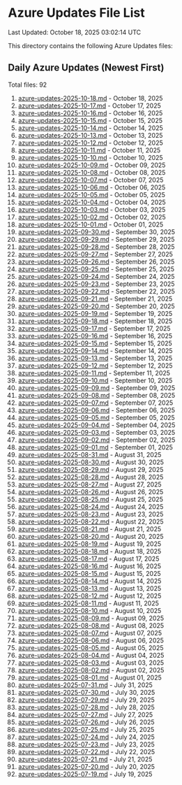 # Azure Updates File List

Last Updated: October 18, 2025 03:02:14 UTC

This directory contains the following Azure Updates files:

## Daily Azure Updates (Newest First)

Total files: 92

1. [azure-updates-2025-10-18.md](./azure-updates-2025-10-18.md) - October 18, 2025
2. [azure-updates-2025-10-17.md](./azure-updates-2025-10-17.md) - October 17, 2025
3. [azure-updates-2025-10-16.md](./azure-updates-2025-10-16.md) - October 16, 2025
4. [azure-updates-2025-10-15.md](./azure-updates-2025-10-15.md) - October 15, 2025
5. [azure-updates-2025-10-14.md](./azure-updates-2025-10-14.md) - October 14, 2025
6. [azure-updates-2025-10-13.md](./azure-updates-2025-10-13.md) - October 13, 2025
7. [azure-updates-2025-10-12.md](./azure-updates-2025-10-12.md) - October 12, 2025
8. [azure-updates-2025-10-11.md](./azure-updates-2025-10-11.md) - October 11, 2025
9. [azure-updates-2025-10-10.md](./azure-updates-2025-10-10.md) - October 10, 2025
10. [azure-updates-2025-10-09.md](./azure-updates-2025-10-09.md) - October 09, 2025
11. [azure-updates-2025-10-08.md](./azure-updates-2025-10-08.md) - October 08, 2025
12. [azure-updates-2025-10-07.md](./azure-updates-2025-10-07.md) - October 07, 2025
13. [azure-updates-2025-10-06.md](./azure-updates-2025-10-06.md) - October 06, 2025
14. [azure-updates-2025-10-05.md](./azure-updates-2025-10-05.md) - October 05, 2025
15. [azure-updates-2025-10-04.md](./azure-updates-2025-10-04.md) - October 04, 2025
16. [azure-updates-2025-10-03.md](./azure-updates-2025-10-03.md) - October 03, 2025
17. [azure-updates-2025-10-02.md](./azure-updates-2025-10-02.md) - October 02, 2025
18. [azure-updates-2025-10-01.md](./azure-updates-2025-10-01.md) - October 01, 2025
19. [azure-updates-2025-09-30.md](./azure-updates-2025-09-30.md) - September 30, 2025
20. [azure-updates-2025-09-29.md](./azure-updates-2025-09-29.md) - September 29, 2025
21. [azure-updates-2025-09-28.md](./azure-updates-2025-09-28.md) - September 28, 2025
22. [azure-updates-2025-09-27.md](./azure-updates-2025-09-27.md) - September 27, 2025
23. [azure-updates-2025-09-26.md](./azure-updates-2025-09-26.md) - September 26, 2025
24. [azure-updates-2025-09-25.md](./azure-updates-2025-09-25.md) - September 25, 2025
25. [azure-updates-2025-09-24.md](./azure-updates-2025-09-24.md) - September 24, 2025
26. [azure-updates-2025-09-23.md](./azure-updates-2025-09-23.md) - September 23, 2025
27. [azure-updates-2025-09-22.md](./azure-updates-2025-09-22.md) - September 22, 2025
28. [azure-updates-2025-09-21.md](./azure-updates-2025-09-21.md) - September 21, 2025
29. [azure-updates-2025-09-20.md](./azure-updates-2025-09-20.md) - September 20, 2025
30. [azure-updates-2025-09-19.md](./azure-updates-2025-09-19.md) - September 19, 2025
31. [azure-updates-2025-09-18.md](./azure-updates-2025-09-18.md) - September 18, 2025
32. [azure-updates-2025-09-17.md](./azure-updates-2025-09-17.md) - September 17, 2025
33. [azure-updates-2025-09-16.md](./azure-updates-2025-09-16.md) - September 16, 2025
34. [azure-updates-2025-09-15.md](./azure-updates-2025-09-15.md) - September 15, 2025
35. [azure-updates-2025-09-14.md](./azure-updates-2025-09-14.md) - September 14, 2025
36. [azure-updates-2025-09-13.md](./azure-updates-2025-09-13.md) - September 13, 2025
37. [azure-updates-2025-09-12.md](./azure-updates-2025-09-12.md) - September 12, 2025
38. [azure-updates-2025-09-11.md](./azure-updates-2025-09-11.md) - September 11, 2025
39. [azure-updates-2025-09-10.md](./azure-updates-2025-09-10.md) - September 10, 2025
40. [azure-updates-2025-09-09.md](./azure-updates-2025-09-09.md) - September 09, 2025
41. [azure-updates-2025-09-08.md](./azure-updates-2025-09-08.md) - September 08, 2025
42. [azure-updates-2025-09-07.md](./azure-updates-2025-09-07.md) - September 07, 2025
43. [azure-updates-2025-09-06.md](./azure-updates-2025-09-06.md) - September 06, 2025
44. [azure-updates-2025-09-05.md](./azure-updates-2025-09-05.md) - September 05, 2025
45. [azure-updates-2025-09-04.md](./azure-updates-2025-09-04.md) - September 04, 2025
46. [azure-updates-2025-09-03.md](./azure-updates-2025-09-03.md) - September 03, 2025
47. [azure-updates-2025-09-02.md](./azure-updates-2025-09-02.md) - September 02, 2025
48. [azure-updates-2025-09-01.md](./azure-updates-2025-09-01.md) - September 01, 2025
49. [azure-updates-2025-08-31.md](./azure-updates-2025-08-31.md) - August 31, 2025
50. [azure-updates-2025-08-30.md](./azure-updates-2025-08-30.md) - August 30, 2025
51. [azure-updates-2025-08-29.md](./azure-updates-2025-08-29.md) - August 29, 2025
52. [azure-updates-2025-08-28.md](./azure-updates-2025-08-28.md) - August 28, 2025
53. [azure-updates-2025-08-27.md](./azure-updates-2025-08-27.md) - August 27, 2025
54. [azure-updates-2025-08-26.md](./azure-updates-2025-08-26.md) - August 26, 2025
55. [azure-updates-2025-08-25.md](./azure-updates-2025-08-25.md) - August 25, 2025
56. [azure-updates-2025-08-24.md](./azure-updates-2025-08-24.md) - August 24, 2025
57. [azure-updates-2025-08-23.md](./azure-updates-2025-08-23.md) - August 23, 2025
58. [azure-updates-2025-08-22.md](./azure-updates-2025-08-22.md) - August 22, 2025
59. [azure-updates-2025-08-21.md](./azure-updates-2025-08-21.md) - August 21, 2025
60. [azure-updates-2025-08-20.md](./azure-updates-2025-08-20.md) - August 20, 2025
61. [azure-updates-2025-08-19.md](./azure-updates-2025-08-19.md) - August 19, 2025
62. [azure-updates-2025-08-18.md](./azure-updates-2025-08-18.md) - August 18, 2025
63. [azure-updates-2025-08-17.md](./azure-updates-2025-08-17.md) - August 17, 2025
64. [azure-updates-2025-08-16.md](./azure-updates-2025-08-16.md) - August 16, 2025
65. [azure-updates-2025-08-15.md](./azure-updates-2025-08-15.md) - August 15, 2025
66. [azure-updates-2025-08-14.md](./azure-updates-2025-08-14.md) - August 14, 2025
67. [azure-updates-2025-08-13.md](./azure-updates-2025-08-13.md) - August 13, 2025
68. [azure-updates-2025-08-12.md](./azure-updates-2025-08-12.md) - August 12, 2025
69. [azure-updates-2025-08-11.md](./azure-updates-2025-08-11.md) - August 11, 2025
70. [azure-updates-2025-08-10.md](./azure-updates-2025-08-10.md) - August 10, 2025
71. [azure-updates-2025-08-09.md](./azure-updates-2025-08-09.md) - August 09, 2025
72. [azure-updates-2025-08-08.md](./azure-updates-2025-08-08.md) - August 08, 2025
73. [azure-updates-2025-08-07.md](./azure-updates-2025-08-07.md) - August 07, 2025
74. [azure-updates-2025-08-06.md](./azure-updates-2025-08-06.md) - August 06, 2025
75. [azure-updates-2025-08-05.md](./azure-updates-2025-08-05.md) - August 05, 2025
76. [azure-updates-2025-08-04.md](./azure-updates-2025-08-04.md) - August 04, 2025
77. [azure-updates-2025-08-03.md](./azure-updates-2025-08-03.md) - August 03, 2025
78. [azure-updates-2025-08-02.md](./azure-updates-2025-08-02.md) - August 02, 2025
79. [azure-updates-2025-08-01.md](./azure-updates-2025-08-01.md) - August 01, 2025
80. [azure-updates-2025-07-31.md](./azure-updates-2025-07-31.md) - July 31, 2025
81. [azure-updates-2025-07-30.md](./azure-updates-2025-07-30.md) - July 30, 2025
82. [azure-updates-2025-07-29.md](./azure-updates-2025-07-29.md) - July 29, 2025
83. [azure-updates-2025-07-28.md](./azure-updates-2025-07-28.md) - July 28, 2025
84. [azure-updates-2025-07-27.md](./azure-updates-2025-07-27.md) - July 27, 2025
85. [azure-updates-2025-07-26.md](./azure-updates-2025-07-26.md) - July 26, 2025
86. [azure-updates-2025-07-25.md](./azure-updates-2025-07-25.md) - July 25, 2025
87. [azure-updates-2025-07-24.md](./azure-updates-2025-07-24.md) - July 24, 2025
88. [azure-updates-2025-07-23.md](./azure-updates-2025-07-23.md) - July 23, 2025
89. [azure-updates-2025-07-22.md](./azure-updates-2025-07-22.md) - July 22, 2025
90. [azure-updates-2025-07-21.md](./azure-updates-2025-07-21.md) - July 21, 2025
91. [azure-updates-2025-07-20.md](./azure-updates-2025-07-20.md) - July 20, 2025
92. [azure-updates-2025-07-19.md](./azure-updates-2025-07-19.md) - July 19, 2025
